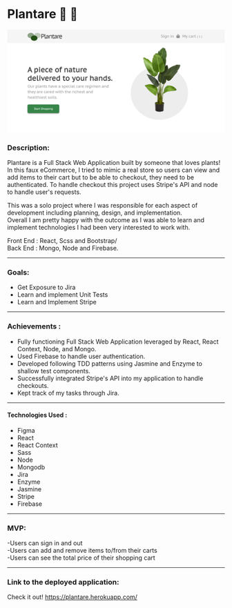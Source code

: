# Plantare  :herb: :herb:

![img](plantare.png)

### Description:


Plantare is a Full Stack Web Application built by someone that loves plants! In this faux eCommerce, I tried to mimic a real store so users can view and add items to their cart but to be able to checkout, they need to be authenticated. 
To handle checkout this project uses Stripe's API and node to handle user's requests. 

This was a solo project where I was responsible for each aspect of development including planning, design, and implementation. <br>
Overall I am pretty happy with the outcome as I was able to learn and implement technologies I had been very interested to work with. <br>


Front End : React, Scss and Bootstrap/ <br>
Back End : Mongo, Node and Firebase. <br>

---------------------------------------------

### Goals:

* Get Exposure to Jira  <br>
* Learn and implement Unit Tests  <br>
* Learn and Implement Stripe <br>

---------------------------------------------

### Achievements : 
* Fully functioning Full Stack Web Application leveraged by React, React Context, Node, and  Mongo.
* Used Firebase to handle user authentication.
* Developed following TDD patterns using Jasmine and Enzyme to shallow test components.
* Successfully integrated Stripe's API into my application to handle checkouts.
* Kept track of my tasks through Jira. 


---------------------------------------------

#### Technologies Used : <br>
* Figma <br>
* React <br>
* React Context <br>
* Sass <br>
* Node <br>
* Mongodb <br>
* Jira <br>
* Enzyme <br>
* Jasmine <br>
* Stripe <br>
* Firebase <br>

---------------------------------------------

### MVP:

-Users can sign in and out <br>
-Users can add and remove items to/from their carts  <br>
-Users can see the total price of their shopping cart  <br>

---------------------------------------------

### Link to the deployed application:

Check it out!
https://plantare.herokuapp.com/
